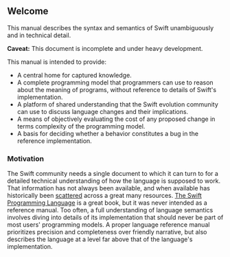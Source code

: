 ---
---
## Welcome

This manual describes the syntax and semantics of Swift unambiguously and in technical
detail.

**Caveat:** This document is incomplete and under heavy development.

This manual is intended to provide:
- A central home for captured knowledge.
- A complete programming model that programmers can use to reason about the
  meaning of programs, without reference to details of Swift's implementation.
- A platform of shared understanding that the Swift evolution community
  can use to discuss language changes and their implications.
- A means of objectively evaluating the cost of any proposed change in terms
  complexity of the programming model.
- A basis for deciding whether a behavior constitutes a bug in the
  reference implementation.

### Motivation

The Swift community needs a single document to which it can turn to for a
detailed technical understanding of how the language is supposed to work.  That
information has not always been available, and when available has historically
been
[scattered](https://forums.swift.org/t/an-implementation-model-for-rational-protocol-conformance-behavior/37171/74)
across a great many resources.  [The Swift Programming
Language](https://docs.swift.org/swift-book) is a great book, but it was never
intended as a reference manual.  Too often, a full understanding of language
semantics involves diving into details of its implementation that should never
be part of most users' programming models.  A proper language reference manual
prioritizes precision and completeness over friendly narrative, but also
describes the language at a level far above that of the language's
implementation.
